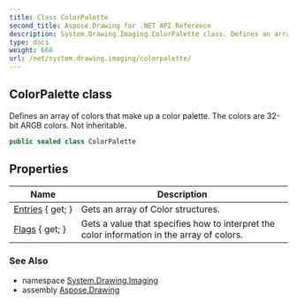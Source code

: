 ```yaml
---
title: Class ColorPalette
second_title: Aspose.Drawing for .NET API Reference
description: System.Drawing.Imaging.ColorPalette class. Defines an array of colors that make up a color palette. The colors are 32bit ARGB colors. Not inheritable
type: docs
weight: 660
url: /net/system.drawing.imaging/colorpalette/
---
```

## ColorPalette class

Defines an array of colors that make up a color palette. The colors are 32-bit ARGB colors. Not inheritable.

```csharp
public sealed class ColorPalette
```

## Properties

| Name | Description |
| --- | --- |
| [Entries](../../system.drawing.imaging/colorpalette/entries/) { get; } | Gets an array of Color structures. |
| [Flags](../../system.drawing.imaging/colorpalette/flags/) { get; } | Gets a value that specifies how to interpret the color information in the array of colors. |

### See Also

* namespace [System.Drawing.Imaging](../../system.drawing.imaging/)
* assembly [Aspose.Drawing](../../)


